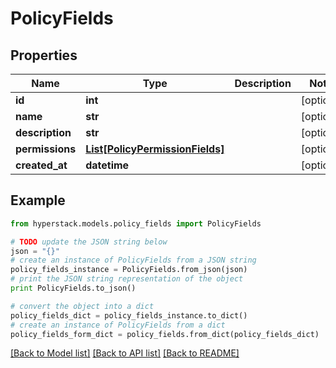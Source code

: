 # PolicyFields


## Properties

Name | Type | Description | Notes
------------ | ------------- | ------------- | -------------
**id** | **int** |  | [optional] 
**name** | **str** |  | [optional] 
**description** | **str** |  | [optional] 
**permissions** | [**List[PolicyPermissionFields]**](PolicyPermissionFields.md) |  | [optional] 
**created_at** | **datetime** |  | [optional] 

## Example

```python
from hyperstack.models.policy_fields import PolicyFields

# TODO update the JSON string below
json = "{}"
# create an instance of PolicyFields from a JSON string
policy_fields_instance = PolicyFields.from_json(json)
# print the JSON string representation of the object
print PolicyFields.to_json()

# convert the object into a dict
policy_fields_dict = policy_fields_instance.to_dict()
# create an instance of PolicyFields from a dict
policy_fields_form_dict = policy_fields.from_dict(policy_fields_dict)
```
[[Back to Model list]](../README.md#documentation-for-models) [[Back to API list]](../README.md#documentation-for-api-endpoints) [[Back to README]](../README.md)


